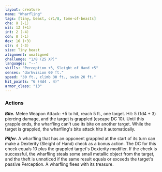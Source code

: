 ```yaml
---
layout: creature
name: "Wharfling"
tags: [tiny, beast, cr1/8, tome-of-beasts]
cha: 8 (-1)
wis: 12 (+1)
int: 2 (-4)
con: 8 (-1)
dex: 16 (+3)
str: 4 (-3)
size: Tiny beast
alignment: unaligned
challenge: "1/8 (25 XP)"
languages: "--"
skills: "Perception +3, Sleight of Hand +5"
senses: "darkvision 60 ft."
speed: "30 ft., climb 30 ft., swim 20 ft."
hit_points: "6 (4d4 . 4)"
armor_class: "13"
---
```


### Actions

***Bite.*** Melee Weapon Attack: +5 to hit, reach 5 ft., one target. Hit: 5 (1d4 + 3) piercing damage, and the target is grappled (escape DC 10). Until this grapple ends, the wharfling can't use its bite on another target. While the target is grappled, the wharfling's bite attack hits it automatically.

***Pilfer.*** A wharfling that has an opponent grappled at the start of its turn can make a Dexterity (Sleight of Hand) check as a bonus action. The DC for this check equals 10 plus the grappled target's Dexterity modifier. If the check is successful, the wharfling steals some small metallic object from the target, and the theft is unnoticed if the same result equals or exceeds the target's passive Perception. A wharfling flees with its treasure.

